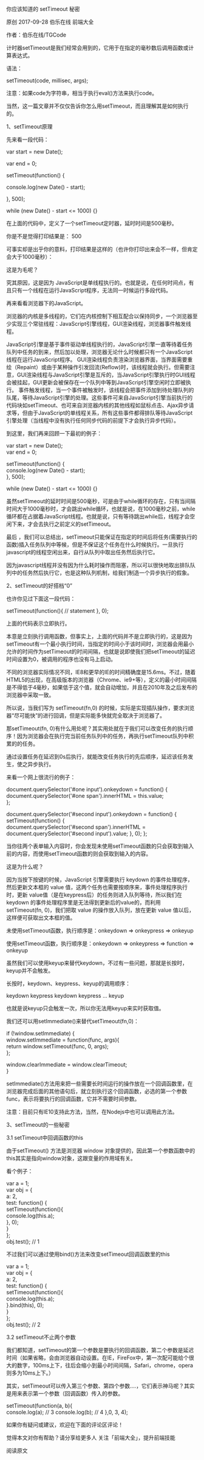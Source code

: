 你应该知道的 setTimeout 秘密

原创 2017-09-28 伯乐在线 前端大全

作者：伯乐在线/TGCode

计时器setTimeout是我们经常会用到的，它用于在指定的毫秒数后调用函数或计算表达式。

语法：

setTimeout(code, millisec, args);

注意：如果code为字符串，相当于执行eval()方法来执行code。

当然，这一篇文章并不仅仅告诉你怎么用setTimeout，而且理解其是如何执行的。

1、setTimeout原理

先来看一段代码：

var start = new Date();  
 
var end = 0;  
 
setTimeout(function() {   
 
  console.log(new Date() - start);  
 
},  500);  
 
while (new Date() - start <= 1000) {}

在上面的代码中，定义了一个setTimeout定时器，延时时间是500毫秒。

你是不是觉得打印结果是： 500

可事实却是出乎你的意料，打印结果是这样的（也许你打印出来会不一样，但肯定会大于1000毫秒）：



这是为毛呢？

究其原因，这是因为 JavaScript是单线程执行的。也就是说，在任何时间点，有且只有一个线程在运行JavaScript程序，无法同一时候运行多段代码。

再来看看浏览器下的JavaScript。

浏览器的内核是多线程的，它们在内核控制下相互配合以保持同步，一个浏览器至少实现三个常驻线程：JavaScript引擎线程，GUI渲染线程，浏览器事件触发线程。

JavaScript引擎是基于事件驱动单线程执行的，JavaScript引擎一直等待着任务队列中任务的到来，然后加以处理，浏览器无论什么时候都只有一个JavaScript线程在运行JavaScript程序。
GUI渲染线程负责渲染浏览器界面，当界面需要重绘（Repaint）或由于某种操作引发回流(Reflow)时，该线程就会执行。但需要注意，GUI渲染线程与JavaScript引擎是互斥的，当JavaScript引擎执行时GUI线程会被挂起，GUI更新会被保存在一个队列中等到JavaScript引擎空闲时立即被执行。
事件触发线程，当一个事件被触发时，该线程会把事件添加到待处理队列的队尾，等待JavaScript引擎的处理。这些事件可来自JavaScript引擎当前执行的代码块如setTimeout、也可来自浏览器内核的其他线程如鼠标点击、Ajax异步请求等，但由于JavaScript的单线程关系，所有这些事件都得排队等待JavaScript引擎处理（当线程中没有执行任何同步代码的前提下才会执行异步代码）。

到这里，我们再来回顾一下最初的例子：

var start = new Date();  
var end = 0;  
 
setTimeout(function() {   
  console.log(new Date() - start);  
},  500);  
 
while (new Date() - start <= 1000) {}

虽然setTimeout的延时时间是500毫秒，可是由于while循环的存在，只有当间隔时间大于1000毫秒时，才会跳出while循环，也就是说，在1000毫秒之前，while循环都在占据着JavaScript线程。也就是说，只有等待跳出while后，线程才会空闲下来，才会去执行之前定义的setTimeout。

最后 ，我们可以总结出，setTimeout只能保证在指定的时间后将任务(需要执行的函数)插入任务队列中等候，但是不保证这个任务在什么时候执行。一旦执行javascript的线程空闲出来，自行从队列中取出任务然后执行它。

因为javascript线程并没有因为什么耗时操作而阻塞，所以可以很快地取出排队队列中的任务然后执行它，也是这种队列机制，给我们制造一个异步执行的假象。

2、setTimeout的好搭档“0”

也许你见过下面这一段代码：

setTimeout(function(){
  // statement
}, 0);

上面的代码表示立即执行。

本意是立刻执行调用函数，但事实上，上面的代码并不是立即执行的，这是因为setTimeout有一个最小执行时间，当指定的时间小于该时间时，浏览器会用最小允许的时间作为setTimeout的时间间隔，也就是说即使我们把setTimeout的延迟时间设置为0，被调用的程序也没有马上启动。

不同的浏览器实际情况不同，IE8和更早的IE的时间精确度是15.6ms。不过，随着HTML5的出现，在高级版本的浏览器（Chrome、ie9+等），定义的最小时间间隔是不得低于4毫秒，如果低于这个值，就会自动增加，并且在2010年及之后发布的浏览器中采取一致。

所以说，当我们写为 setTimeout(fn,0) 的时候，实际是实现插队操作，要求浏览器“尽可能快”的进行回调，但是实际能多快就完全取决于浏览器了。

那setTimeout(fn, 0)有什么用处呢？其实用处就在于我们可以改变任务的执行顺序！因为浏览器会在执行完当前任务队列中的任务，再执行setTimeout队列中积累的的任务。

通过设置任务在延迟到0s后执行，就能改变任务执行的先后顺序，延迟该任务发生，使之异步执行。

来看一个网上很流行的例子：

document.querySelector('#one input').onkeydown = function() {   
  document.querySelector('#one span').innerHTML = this.value;   
};   
 
document.querySelector('#second input').onkeydown = function() {   
  setTimeout(function() {   
    document.querySelector('#second span').innerHTML = document.querySelector('#second input').value;   }, 0);
};

当你往两个表单输入内容时，你会发现未使用setTimeout函数的只会获取到输入前的内容，而使用setTimeout函数的则会获取到输入的内容。

这是为什么呢？

因为当按下按键的时候，JavaScript 引擎需要执行 keydown 的事件处理程序，然后更新文本框的 value 值，这两个任务也需要按顺序来，事件处理程序执行时，更新 value值（是在keypress后）的任务则进入队列等待，所以我们在 keydown 的事件处理程序里是无法得到更新后的value的，而利用 setTimeout(fn, 0)，我们把取 value 的操作放入队列，放在更新 value 值以后，这样便可获取出文本框的值。

未使用setTimeout函数，执行顺序是：onkeydown => onkeypress => onkeyup

使用setTimeout函数，执行顺序是：onkeydown => onkeypress => function => onkeyup

虽然我们可以使用keyup来替代keydown，不过有一些问题，那就是长按时，keyup并不会触发。

长按时，keydown、keypress、keyup的调用顺序：

keydown 
keypress
keydown
keypress 
...
keyup

也就是说keyup只会触发一次，所以你无法用keyup来实时获取值。

我们还可以用setImmediate()来替代setTimeout(fn,0)：

if (!window.setImmediate) {   
  window.setImmediate = function(func, args){   
    return window.setTimeout(func, 0, args);   
  };   
 
  window.clearImmediate = window.clearTimeout;  
}

setImmediate()方法用来把一些需要长时间运行的操作放在一个回调函数里，在浏览器完成后面的其他语句后，就立刻执行这个回调函数，必选的第一个参数func，表示将要执行的回调函数，它并不需要时间参数。

注意：目前只有IE10支持此方法，当然，在Nodejs中也可以调用此方法。

3、setTimeout的一些秘密

3.1 setTimeout中回调函数的this

由于setTimeout() 方法是浏览器 window 对象提供的，因此第一个参数函数中的this其实是指向window对象，这跟变量的作用域有关。

看个例子：

var a = 1;   
var obj = {   
  a: 2,   
  test: function() {   
    setTimeout(function(){   
      console.log(this.a);   
    }, 0);   
  }   
};   
obj.test();  //  1

不过我们可以通过使用bind()方法来改变setTimeout回调函数里的this

var a = 1;   
var obj = {   
  a: 2,   
  test: function() {   
    setTimeout(function(){   
      console.log(this.a);   
    }.bind(this), 0);   
  }   
};   
obj.test();  //  2

3.2 setTimeout不止两个参数

我们都知道，setTimeout的第一个参数是要执行的回调函数，第二个参数是延迟时间（如果省略，会由浏览器自动设置。在IE，FireFox中，第一次配可能给个很大的数字，100ms上下，往后会缩小到最小时间间隔，Safari，chrome，opera则多为10ms上下。）

其实，setTimeout可以传入第三个参数、第四个参数….，它们表示神马呢？其实是用来表示第一个参数（回调函数）传入的参数。

setTimeout(function(a, b){   
  console.log(a);   // 3
  console.log(b);   // 4
},0, 3, 4);

如果你有疑问或建议，欢迎在下面的评论区评论！

觉得本文对你有帮助？请分享给更多人
关注「前端大全」，提升前端技能

阅读原文